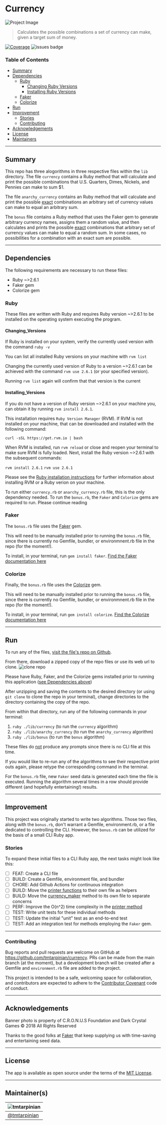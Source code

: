 # Currency

![Project Image](./assets/market.jpg) 
> Calculates the possible combinations a set of currency can make, given a target sum of money.

[![Coverage](badge.svg)](https://github.com/tmtarpinian/currency)
![issues badge](https://img.shields.io/github/issues/tmtarpinian/currency)

### Table of Contents

- [Summary](##Summary)
- [Dependencies](##Dependencies)
    - [Ruby](###Ruby)
        - [Changing Ruby Versions](####Changing_Versions)
        - [Installing Ruby Versions](####Installing_Versions)
    - [Faker](###Faker)
    - [Colorize](###Colorize)
- [Run](##Run)
- [Improvement](##Improvement)
    - [Stories](###Stories)
    - [Contributing](###Contributing)
- [Acknowledgements](##Acknowledgements)
- [License](##license)
- [Maintainers](##Maintainer(s))

---
## Summary
This repo has three alogorithms in three respective files within the `lib` directory.
The file `currency` contains a Ruby method that will calculate and print the possible combinations that U.S. Quarters, Dimes, Nickels, and Pennies can make to sum $1.

The file `anarchy_currency` contains an Ruby method that will calculate and print the possible <ins>exact</ins> combinations an arbitrary set of currency values can make to equal an arbitrary sum.

The `bonus` file contains a Ruby method that uses the Faker gem to generate arbitrary currency names, assigns them a random value, and then calculates and prints the possible <ins>exact</ins> combinations that arbitrary set of currency values can make to equal a random sum. In some cases, no possibilities for a combination with an exact sum are possible.

---
## Dependencies
The following requirements are necessary to run these files:
- Ruby ~>2.6.1
- Faker gem
- Colorize gem

### Ruby

These files are written with Ruby and requires Ruby version ~>2.6.1 to be installed on the operating system executing the program.

#### Changing_Versions
If Ruby is installed on your system, verify the currently used version with the command `ruby -v`

You can list all installed Ruby versions on your machine with `rvm list`

Changing the currently used version of Ruby to a version ~>2.6.1 can be achieved with the command `rvm use 2.6.1` (or your specified version).

Running `rvm list` again will confirm that that version is the current

#### Installing_Versions
If you do not have a version of Ruby version  ~>2.6.1 on your machine you, can obtain it by running `rvm install 2.6.1`.

This installation requires `Ruby Version Manager` (RVM). If RVM is not installed on your machine, that can be downloaded and installed with the following command:

`curl -sSL https://get.rvm.io | bash`

When RVM is installed, run `rvm reload` or close and reopen your terminal to make sure RVM is fully loaded. Next, install the Ruby version ~>2.6.1 with the subsequent commands:

`rvm install 2.6.1`
`rvm use 2.6.1`

Please see the [Ruby installation instructions](https://www.ruby-lang.org/en/documentation/installation/) for further information about installing RVM or a Ruby verion on your machine.

To run either `currency.rb` or `anarchy_currency.rb` file, this is the only dependency needed. To run the `bonus.rb`, the `Faker` and `Colorize` gems are required to run. Please continue reading

### Faker
The `bonus.rb` file uses the [Faker](https://github.com/faker-ruby/faker) gem.

This will need to be manually installed prior to running the `bonus.rb` file, since there is currently no Gemfile, bundler, or environmnent.rb file in the repo (for the moment!).

To install, in your terminal, run `gem install faker`.
[Find the Faker documentation here](https://github.com/faker-ruby/faker)

### Colorize
Finally, the `bonus.rb` file uses the [Colorize](https://github.com/fazibear/colorize) gem.

This will need to be manually installed prior to running the `bonus.rb` file, since there is currently no Gemfile, bundler, or environmnent.rb file in the repo (for the moment!).

To install, in your terminal, run `gem install colorize`.
[Find the Colorize documentation here](https://github.com/fazibear/colorize)

---
## Run

To run any of the files, [visit the file's repo on Github](https://github.com/tmtarpinian/currency).

From there, download a zipped copy of the repo files or use its web url to clone.
![clone repo](./assets/clone.png) 

Please have Ruby, Faker, and the Colorize gems installed prior to running this application ([see Dependencies above](##Dependencies))

After unzipping and saving the contents to the desired directory (or using `git clone` to clone the repo in your terminal), change directories to the directory containing the copy of the repo.

From within that directory, run any of the following commands in your terminal:
1. `ruby ./lib/currency` (to run the `currency` algorithm)
2. `ruby ./lib/anarchy_currency` (to run the `anarchy_currency` algorithm)
3. `ruby ./lib/bonus` (to run the `bonus` algorithm)

These files do <ins>not</ins> produce any prompts since there is no CLI file at this time.

If you would like to re-run any of the algorithms to see their respective print outs again, please retype the corresponding command in the terminal.

For the `bonus.rb` file, new `Faker` seed data is generated each time the file is executed. Running the algorithm several times in a row should provide different (and hopefully entertaining!) results.

---

## Improvement
This project was originally started to write two algorithms. Those two files, along with the `bonus.rb`, don't warrant a Gemfile, environment.rb, or a file dedicated to controlling the CLI. However, the `bonus.rb` can be utilized for the basis of a small CLI Ruby app.

### Stories
To expand these initial files to a CLI Ruby app, the next tasks might look like this:

- [ ] FEAT: Create a CLI file
- [ ] BUILD: Create a Gemfile, environment file, and bundler
- [ ] CHORE: Add Github Actions for continuous integration
- [ ] BUILD: Move the [printer functions](./lib/bonus.rb#L46-70) to their own file as helpers
- [ ] BUILD: Move the [currency_maker](./lib/bonus.rb#L82-89) method to its own file to separate concerns
- [ ] PERF: Improve the O(n^2) time complexity in the [printer method](./lib/bonus.rb#L55-58)
- [ ] TEST: Write unit tests for these individual methods
- [ ] TEST: Update the initial "unit" test as an end-to-end test
- [ ] TEST: Add an integration test for methods employing the `Faker` gem.

---
### Contributing

Bug reports and pull requests are welcome on GitHub at https://github.com/tmtarpinian/currency. PRs can be made from the main branch (at the moment), but a development branch will be created after a Gemfile and `environment.rb` file are added to the project.

This project is intended to be a safe, welcoming space for collaboration, and contributors are expected to adhere to the [Contributor Covenant](http://contributor-covenant.org) code of conduct.

---

## Acknowledgements

Banner photo is property of C.R.O.N.U.S Foundation and Dark Crystal Games © 2018 All Rights Reserved

Thanks to the good folks at [Faker](https://github.com/faker-ruby/faker) that keep supplying us with time-saving and entertaining seed data.

---

## License

The app is available as open source under the terms of the [MIT License](https://opensource.org/licenses/MIT).

---
## Maintainer(s)

| ![tmtarpinian](./assets/tmtarpinian.jpg)     |
| :------------- | 
|[@tmtarpinian](https://github.com/tmtarpinian) |
